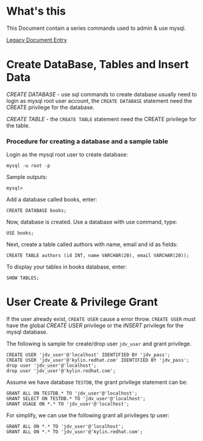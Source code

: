 # What's this

This Document contain a series commands used to admin & use mysql.

[Legacy Document Entry](https://github.com/kylinsoong/workspace-2014/blob/master/docs/RHL/mysql_administration.asciidoc)

# Create DataBase, Tables and Insert Data

*CREATE DATABASE* - use sql commands to create database usually need to login as mysql root user account, the `CREATE DATABASE` statement need the CREATE privilege for the database.

*CREATE TABLE* - the `CREATE TABLE` statement need  the CREATE privilege for the table.

### Procedure for creating a database and a sample table

Login as the mysql root user to create database:

~~~
mysql -u root -p
~~~

Sample outputs:

~~~
mysql>
~~~

Add a database called books, enter:

~~~
CREATE DATABASE books;
~~~

Now, database is created. Use a database with use command, type:

~~~
USE books;
~~~

Next, create a table called authors with name, email and id as fields:

~~~
CREATE TABLE authors (id INT, name VARCHAR(20), email VARCHAR(20));
~~~

To display your tables in books database, enter:

~~~
SHOW TABLES;
~~~

# User Create & Privilege Grant

If the user already exist, `CREATE USER` cause a error throw. `CREATE USER` must have the global *CREATE USER* privilege or the *INSERT* privilege for the mysql database.

The following is sample for create/drop user `jdv_user` and grant privilege.

~~~
CREATE USER 'jdv_user'@'localhost' IDENTIFIED BY 'jdv_pass';
CREATE USER 'jdv_user'@'kylin.redhat.com' IDENTIFIED BY 'jdv_pass';
drop user 'jdv_user'@'localhost';
drop user 'jdv_user'@'kylin.redhat.com';
~~~

Assume we have database `TESTDB`, the grant privilege statement can be:

~~~
GRANT ALL ON TESTDB.* TO 'jdv_user'@'localhost';
GRANT SELECT ON TESTDB.* TO 'jdv_user'@'localhost';
GRANT USAGE ON *.* TO 'jdv_user'@'localhost';
~~~

For simplify, we can use the following grant all privileges tp user:

~~~
GRANT ALL ON *.* TO 'jdv_user'@'localhost';
GRANT ALL ON *.* TO 'jdv_user'@'kylin.redhat.com';
~~~



